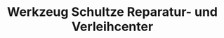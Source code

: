 ---
title: "Werkzeug Schultze Reparatur- und Verleihcenter"
url: /schoenebeck-elbe/werkzeug-schultze-reparatur-und-verleihcenter/
shop: Baumarkt
---